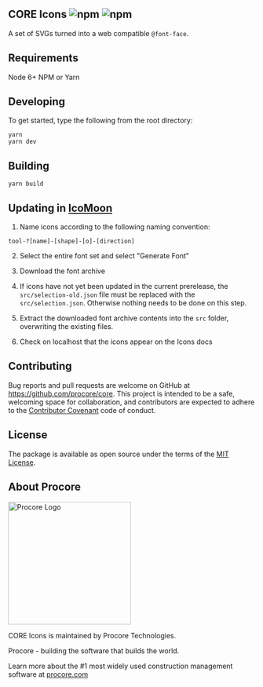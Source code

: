 ## CORE Icons ![npm](https://img.shields.io/npm/v/@procore/core-icons.svg) ![npm](https://img.shields.io/npm/dt/@procore/core-icons.svg)

A set of SVGs turned into a web compatible `@font-face`.

## Requirements

Node 6+
NPM or Yarn

## Developing

To get started, type the following from the root directory:

```
yarn
yarn dev
```

## Building

```
yarn build
```

## Updating in [IcoMoon](https://icomoon.io/)

1. Name icons according to the following naming convention:
```
tool-?[name]-[shape]-[o]-[direction]
```

2. Select the entire font set and select "Generate Font"

3. Download the font archive

4. If icons have not yet been updated in the current prerelease, the `src/selection-old.json` file must be replaced with the `src/selection.json`. Otherwise nothing needs to be done on this step.

5. Extract the downloaded font archive contents into the `src` folder, overwriting the existing files.

6. Check on localhost that the icons appear on the Icons docs

## Contributing

Bug reports and pull requests are welcome on GitHub at https://github.com/procore/core. This project is
intended to be a safe, welcoming space for collaboration, and contributors are expected to adhere to the
[Contributor Covenant](http://contributor-covenant.org) code of conduct.

## License

The package is available as open source under the terms of the [MIT License](http://opensource.org/licenses/MIT).

## About Procore

<img
  src="https://www.procore.com/images/procore_logo.png"
  alt="Procore Logo"
  width="250px"
/>

CORE Icons is maintained by Procore Technologies.

Procore - building the software that builds the world.

Learn more about the #1 most widely used construction management software at [procore.com](https://www.procore.com/)
